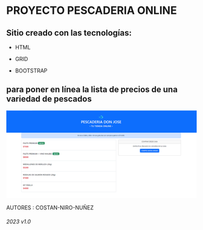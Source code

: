 # PROYECTO PESCADERIA ONLINE
## Sitio creado con las tecnologías:

* HTML
+ GRID
- BOOTSTRAP

## para poner en línea la lista de precios de una variedad de pescados

![pescaderia Don Jose](image/print.png "titulo")

AUTORES
: COSTAN-NIRO-NUÑEZ
###### 2023 v1.0 
